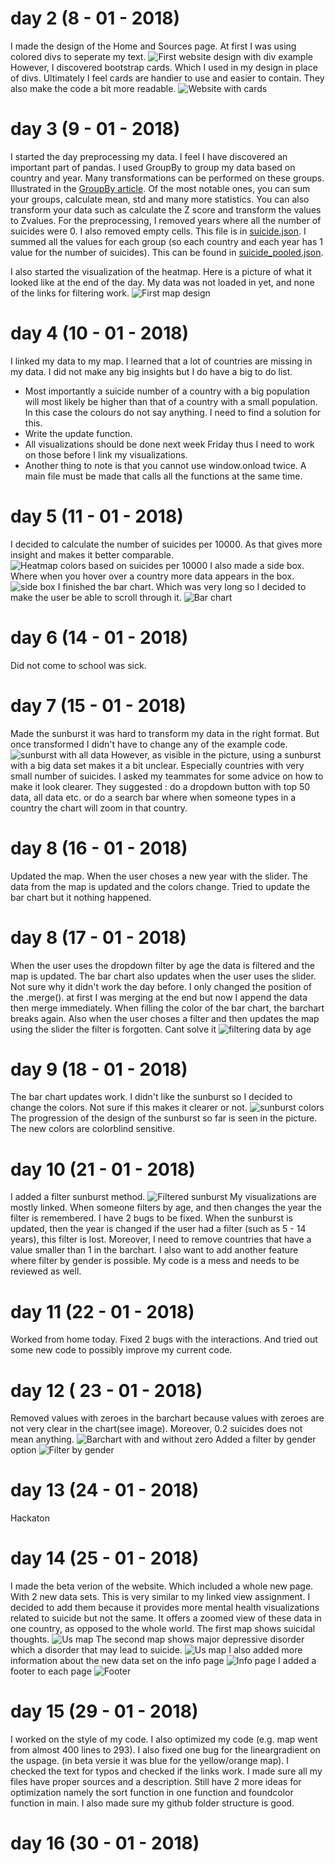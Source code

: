 # day 2 (8 - 01 - 2018)
I made the design of the Home and Sources page.
At first I was using colored divs to seperate my text.
![First website design with div example](doc/firstWebsiteDesign.jpg)
However, I discovered bootstrap cards. Which I used in my design in place of divs.
Ultimately I feel cards are handier to use and easier to contain. They also make the code a bit more readable.
![Website with cards](doc/bootstrapCards.jpg)

# day 3 (9 - 01 - 2018)
I started the day preprocessing my data. I feel I have discovered an important part of pandas.
I used GroupBy to group my data based on country and year. Many transformations can be performed on these groups.
Illustrated in the [GroupBy article](http://pandas.pydata.org/pandas-docs/stable/groupby.html).
Of the most notable ones, you can sum your groups, calculate mean, std and many more statistics.
You can also transform your data such as calculate the Z score and transform the values to Zvalues.
For the preprocessing, I removed years where all the number of suicides were 0. I also removed empty cells.
This file is in [suicide.json](project/data/suicide.json).
I summed all the values for each group (so each country and each year has 1 value for the number of suicides).
This can be found in [suicide_pooled.json](project/data/suicide_pooled.json).

I also started the visualization of the heatmap.
Here is a picture of what it looked like at the end of the day.
My data was not loaded in yet, and none of the links for filtering work.
![First map design](doc/mapProgress.jpg)

# day 4 (10 - 01 - 2018)
I linked my data to my map. I learned that a lot of countries are missing in my data.
I did not make any big insights but I do have a big to do list.
- Most importantly a suicide number of a country with a big population will most likely be higher than that of a country with a small population.
In this case the colours do not say anything. I need to find a solution for this.
- Write the update function.
- All visualizations should be done next week Friday thus I need to work on those before I link my visualizations.
- Another thing to note is that you cannot use window.onload twice. A main file must be made that calls all the functions at the same time.

# day 5 (11 - 01 - 2018)
I decided to calculate the number of suicides per 10000. As that gives more insight and makes it better comparable.
![Heatmap colors based on suicides per 10000](doc/suicidesPer10000.jpg)
I also made a side box. Where when you hover over a country more data appears in the box.
![side box](doc/sideBox.jpg)
I finished the bar chart. Which was very long so I decided to make the user be able to scroll through it.
![Bar chart](doc/barchartScrollable.jpg)

# day 6 (14 - 01 - 2018)
Did not come to school was sick.

# day 7 (15 - 01 - 2018)
Made the sunburst it was hard to transform my data in the right format.
But once transformed I didn't have to change any of the example code.
![sunburst with all data](doc/sunburstAllData.jpg)
However, as visible in the picture, using a sunburst with a big data set makes it a bit unclear. Especially countries with very small number of suicides. I asked my teammates for some advice on how to make it look clearer. They suggested : do a dropdown button with top 50 data, all data etc. or do a search bar where when someone types in a country the chart will zoom in that country.

# day 8 (16 - 01 - 2018)
Updated the map. When the user choses a new year with the slider. The data from the map is updated and the colors change.
Tried to update the bar chart but it nothing happened.

# day 8 (17 - 01 - 2018)
When the user uses the dropdown filter by age the data is filtered and the map is updated.
The bar chart also updates when the user uses the slider. Not sure why it didn't work the day before.
I only changed the position of the .merge(). at first I was merging at the end but now I append the data then merge immediately.
When filling the color of the bar chart, the barchart breaks again.
Also when the user choses a filter and then updates the map using the slider the filter is forgotten. Cant solve it
![filtering data by age](doc/filterByAge.jpg)

# day 9 (18  - 01 - 2018)
The bar chart updates work.
I didn't like the sunburst so I decided to change the colors. Not sure if this makes it clearer or not.
![sunburst colors](doc/sunburstColors.jpg)
The progression of the design of the sunburst so far is seen in the picture.
The new colors are colorblind sensitive.

# day 10 (21 - 01 - 2018)
I added a filter sunburst method.
![Filtered sunburst](doc/filterSunburst.jpg)
My visualizations are mostly linked. When someone filters by age, and then changes the year the filter is remembered.
I have 2 bugs to be fixed. When the sunburst is updated, then the year is changed if the user had a filter (such as 5 - 14 years), this filter is lost.
Moreover, I need to remove countries that have a value smaller than 1 in the barchart.
I also want to add another feature where filter by gender is possible.
My code is a mess and needs to be reviewed as well.

# day 11 (22 - 01 - 2018)
Worked from home today.
Fixed 2 bugs with the interactions. And tried out some new code to possibly improve my current code.

# day 12 ( 23 - 01 - 2018)
Removed values with zeroes in the barchart because values with zeroes are not very clear in the chart(see image). Moreover, 0.2 suicides does not mean anything.
![Barchart with and without zero](doc/barchartWithZero's.jpg)
Added a filter by gender option
![Filter by gender](doc/filterByGender.jpg)

# day 13 (24 - 01 - 2018)
Hackaton

# day 14 (25 - 01 - 2018)
I made the beta verion of the website.
Which included a whole new page. With 2 new data sets.
This is very similar to my linked view assignment. I decided to add them because it provides more mental health visualizations related to suicide but not the same. It offers a zoomed view of these data in one country, as opposed to the whole world.
The first map shows suicidal thoughts.
![Us map](doc/usmap1.jpg)
The second map shows major depressive disorder which a disorder that may lead to suicide.
![Us map](doc/usmap1.jpg)
I also added more information about the new data set on the info page
![Info page](doc/infoUSdata.jpg)
I added a footer to each page
![Footer](doc/footer.jpg)

# day 15 (29 - 01 - 2018)
I worked on the style of my code. I also optimized my code (e.g. map went from almost 400 lines to 293).
I also fixed one bug for the lineargradient on the uspage. (in beta versie it was blue for the yellow/orange map).
I checked the text for typos and checked if the links work.
I made sure all my files have proper sources and a description.
Still have 2 more ideas for optimization namely the sort function in one function and foundcolor function in main.
I also made sure my github folder structure is good.

# day 16 (30 - 01 - 2018)
